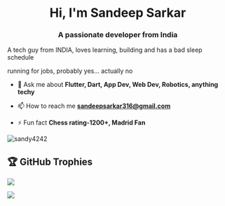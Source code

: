 <h1 align="center">Hi, I'm Sandeep Sarkar</h1>
<h3 align="center">A passionate developer from India</h3>
<p/>A tech guy from INDIA, loves learning, building and has a bad sleep schedule</p>
<p/>running for jobs, probably yes... actually no</p>

- 💬 Ask me about **Flutter, Dart, App Dev, Web Dev, Robotics, anything techy**

- 📫 How to reach me **sandeepsarkar316@gmail.com**

- ⚡ Fun fact **Chess rating-1200+, Madrid Fan**

<p align="left"> <img src="https://komarev.com/ghpvc/?username=sandy4242&label=Profile%20views&color=0e75b6&style=flat" alt="sandy4242" /> </p>


## 🏆 GitHub Trophies
![](https://github-profile-trophy.vercel.app/?username=sandy4242&theme=radical&no-frame=false&no-bg=true&margin-w=4)




[![](https://visitcount.itsvg.in/api?id=sandy4242&icon=0&color=0)](https://visitcount.itsvg.in)
